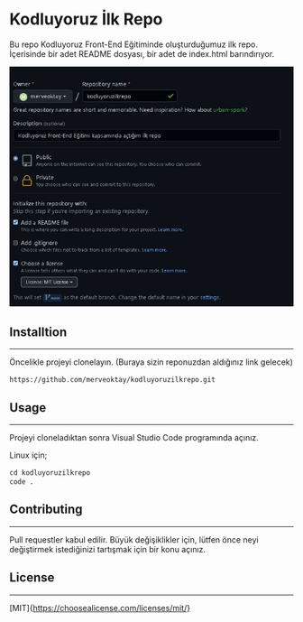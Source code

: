 # Kodluyoruz İlk Repo 

Bu repo Kodluyoruz Front-End Eğitiminde oluşturduğumuz ilk repo. İçerisinde bir adet README dosyası, bir adet de index.html barındırıyor.

![Resim](https://github.com/merveoktay/kodluyoruzilkrepo/blob/branch/ekranalintisi.JPG)

## Installtion
--------------------------
Öncelikle projeyi clonelayın. (Buraya sizin reponuzdan aldığınız link gelecek)
```
https://github.com/merveoktay/kodluyoruzilkrepo.git
```
## Usage
------------------------
Projeyi cloneladıktan sonra Visual Studio Code programında açınız.

Linux için;
```
cd kodluyoruzilkrepo
code .
```

## Contributing
------------------------------
Pull requestler kabul edilir. Büyük değişiklikler için, lütfen önce neyi değiştirmek istediğinizi tartışmak için bir konu açınız.

## License
-----------------------
[MIT]{https://choosealicense.com/licenses/mit/}